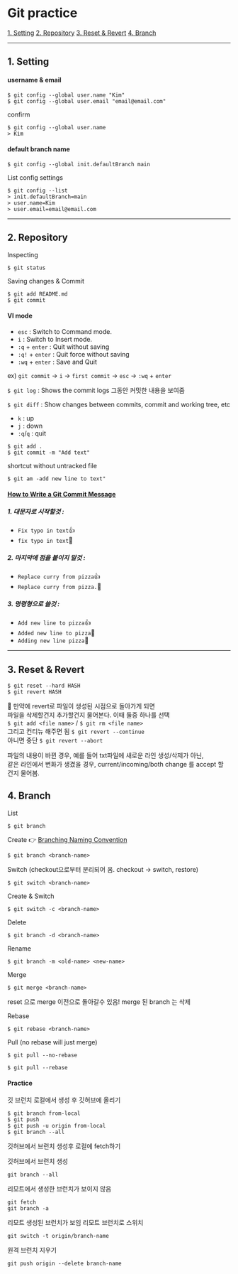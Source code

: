 # Git practice

[1. Setting](#1-setting)
[2. Repository](#2-repository)
[3. Reset & Revert](#3-reset--revert)
[4. Branch](#4-branch)

---

## 1. Setting

#### username & email

```
$ git config --global user.name "Kim"
$ git config --global user.email "email@email.com"
```

confirm

```
$ git config --global user.name
> Kim
```

#### default branch name

```
$ git config --global init.defaultBranch main
```

List config settings

```
$ git config --list
> init.defaultBranch=main
> user.name=Kim
> user.email=email@email.com
```

---

## 2. Repository

Inspecting

```
$ git status
```

Saving changes & Commit

```
$ git add README.md
$ git commit
```

#### VI mode

- `esc` : Switch to Command mode.
- `i` : Switch to Insert mode.
- `:q` + `enter` : Quit without saving
- `:q!` + `enter` : Quit force without saving
- `:wq` + `enter` : Save and Quit

ex) `git commit` -> `i` -> `first commit` -> `esc` -> `:wq` + `enter`

`$ git log` : Shows the commit logs 그동안 커밋한 내용을 보여줌

`$ git diff` : Show changes between commits, commit and working tree, etc

- `k` : up
- `j` : down
- `:q`/`q` : quit

```
$ git add .
$ git commit -m "Add text"
```

shortcut without untracked file

```
$ git am -add new line to text"
```

#### [How to Write a Git Commit Message](https://cbea.ms/git-commit/)

##### 1. 대문자로 시작할것 :

- `Fix typo in text`👍
- `fix typo in text`🚫

##### 2. 마지막에 점을 붙이지 말것 :

- `Replace curry from pizza`👍
- `Replace curry from pizza.`🚫

##### 3. 명령형으로 쓸것 :

- `Add new line to pizza`👍
- `Added new line to pizza`🚫
- `Adding new line pizza`🚫

---

## 3. Reset & Revert

```
$ git reset --hard HASH
$ git revert HASH
```

📝 만약에 revert로 파일이 생성된 시점으로 돌아가게 되면  
파일을 삭제할건지 추가할건지 물어본다. 이때 둘중 하나를 선택  
`$ git add <file name>` / `$ git rm <file name>`  
그리고 컨티뉴 해주면 됨
`$ git revert --continue`  
아니면 중단
`$ git revert --abort`

파일의 내용이 바뀐 경우, 예를 들어 txt파일에 새로운 라인 생성/삭제가 아닌,  
같은 라인에서 변화가 생겼을 경우, current/incoming/both change 를 accept 할 건지 물어봄.

## 4. Branch

List

```
$ git branch
```

Create 👉 [Branching Naming Convention](https://codingsight.com/git-branching-naming-convention-best-practices/)

```
$ git branch <branch-name>
```

Switch (checkout으로부터 분리되어 옴. checkout -> switch, restore)

```
$ git switch <branch-name>
```

Create & Switch

```
$ git switch -c <branch-name>
```

Delete

```
$ git branch -d <branch-name>
```

Rename

```
$ git branch -m <old-name> <new-name>
```

Merge

```
$ git merge <branch-name>
```

reset 으로 merge 이전으로 돌아갈수 있음!
merge 된 branch 는 삭제

Rebase

```
$ git rebase <branch-name>
```

Pull (no rebase will just merge)

```
$ git pull --no-rebase
```

```
$ git pull --rebase
```

#### Practice

깃 브런치 로컬에서 생성 후 깃허브에 올리기

```
$ git branch from-local
$ git push
$ git push -u origin from-local
$ git branch --all
```

깃허브에서 브런치 생성후 로컬에 fetch하기

깃허브에서 브런치 생성

```
git branch --all
```

리모트에서 생성한 브런치가 보이지 않음

```
git fetch
git branch -a
```

리모트 생성된 브런치가 보임
리모트 브런치로 스위치

```
git switch -t origin/branch-name
```

원격 브런치 지우기

```
git push origin --delete branch-name
```
